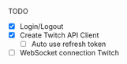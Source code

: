 TODO
- [x] Login/Logout
- [x] Create Twitch API Client
    - [ ] Auto use refresh token
- [ ] WebSocket connection Twitch
